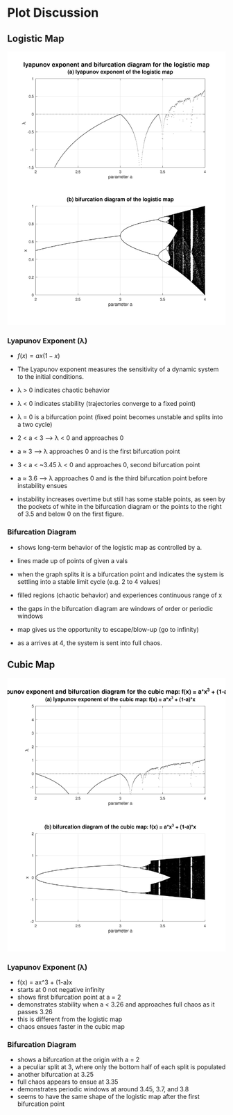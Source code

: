 # Plot Discussion

## Logistic Map

![Alt text](https://github.com/ltpie123/math538_hw_06/blob/9e64ad84007e25e008bacdf36a624083f18042c7/logistic_map_lyapunov_bifurcation.png "The Logistic Map")

### Lyapunov Exponent (λ)

  - $f(x) = ax(1-x)$
  - The Lyapunov exponent measures the sensitivity of a dynamic system to the initial conditions.
  - λ > 0 indicates chaotic behavior
  - λ < 0 indicates stability (trajectories converge to a fixed point)
  - λ = 0 is a bifurcation point (fixed point becomes unstable and splits into a two cycle)

  - 2 < a < 3 --> λ < 0 and approaches 0
  - a ≈ 3 --> λ approaches 0 and is the first bifurcation point
  - 3 < a < ~3.45 λ < 0 and approaches 0, second bifurcation point
  - a ≈ 3.6 --> λ approaches 0 and is the third bifurcation point before instability ensues

  - instability increases overtime but still has some stable points, as seen by the pockets of white in the bifurcation diagram or the points to the right of 3.5 and below 0 on the first figure.

### Bifurcation Diagram

  - shows long-term behavior of the logistic map as controlled by a.
  - lines made up of points of given a vals
  - when the graph splits it is a bifurcation point and indicates the system is settling into a stable limit cycle (e.g. 2 to 4 values)
  - filled regions (chaotic behavior) and experiences continuous range of x
  - the gaps in the bifurcation diagram are windows of order or periodic windows
  - map gives us the opportunity to escape/blow-up (go to infinity)

  - as a arrives at 4, the system is sent into full chaos.

## Cubic Map

![Alt text](https://github.com/ltpie123/math538_hw_06/blob/9e64ad84007e25e008bacdf36a624083f18042c7/cubic_map_lyapunov_bifurcation.png "The Cubic Map")

### Lyapunov Exponent (λ)

  - f(x) = ax^3 + (1-a)x
  - starts at 0 not negative infinity
  - shows first bifurcation point at a = 2
  - demonstrates stability when a < 3.26 and approaches full chaos as it passes 3.26
  - this is different from the logistic map
  - chaos ensues faster in the cubic map

### Bifurcation Diagram

  - shows a bifurcation at the origin with a = 2
  - a peculiar split at 3, where only the bottom half of each split is populated
  - another bifurcation at 3.25
  - full chaos appears to ensue at 3.35
  - demonstrates periodic windows at around 3.45, 3.7, and 3.8
  - seems to have the same shape of the logistic map after the first bifurcation point
